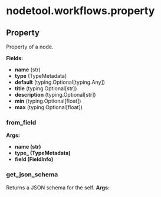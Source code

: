 # nodetool.workflows.property

## Property

Property of a node.

**Fields:**
- **name** (str)
- **type** (TypeMetadata)
- **default** (typing.Optional[typing.Any])
- **title** (typing.Optional[str])
- **description** (typing.Optional[str])
- **min** (typing.Optional[float])
- **max** (typing.Optional[float])

### from_field

**Args:**
- **name (str)**
- **type_ (TypeMetadata)**
- **field (FieldInfo)**

### get_json_schema

Returns a JSON schema for the self.
**Args:**


